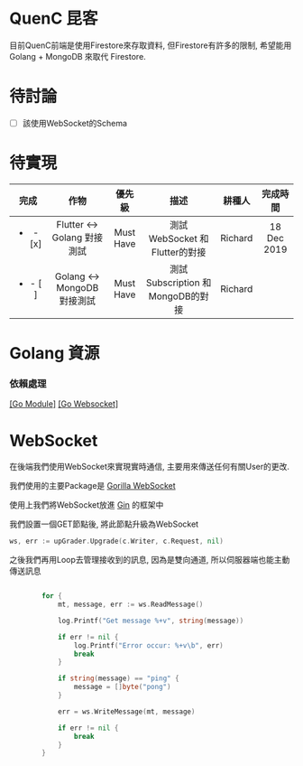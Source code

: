 # QuenC 昆客

目前QuenC前端是使用Firestore來存取資料, 但Firestore有許多的限制, 希望能用 Golang + MongoDB 來取代 Firestore.

# 待討論
- [ ] 該使用WebSocket的Schema


# 待實現

|完成|作物|優先級|描述|耕種人|完成時間|
|:---:|:---:|:---:|:---:|:---:|:---:|
|<ul><li>- [x] </li></ul>|Flutter <-> Golang 對接測試|Must Have| 測試WebSocket 和 Flutter的對接 | Richard | 18 Dec 2019 |
|<ul><li>- [ ] </li></ul>|Golang <-> MongoDB 對接測試|Must Have| 測試Subscription 和 MongoDB的對接 | Richard | |



# Golang 資源

### 依賴處理
[[Go Module]](https://openhome.cc/Gossip/Go/Module.html)
[[Go Websocket]](https://zhuanlan.zhihu.com/p/35167916)

# WebSocket
在後端我們使用WebSocket來實現實時通信, 主要用來傳送任何有關User的更改.

我們使用的主要Package是 [Gorilla WebSocket](https://github.com/gorilla/websocket)

使用上我們將WebSocket放進 [Gin](https://github.com/gin-gonic/gin) 的框架中

我們設置一個GET節點後, 將此節點升級為WebSocket

```go
ws, err := upGrader.Upgrade(c.Writer, c.Request, nil)
```

之後我們再用Loop去管理接收到的訊息, 因為是雙向通道, 所以伺服器端也能主動傳送訊息

```go

		for {
			mt, message, err := ws.ReadMessage()

			log.Printf("Get message %+v", string(message))

			if err != nil {
				log.Printf("Error occur: %+v\b", err)
				break
			}

			if string(message) == "ping" {
				message = []byte("pong")
			}

			err = ws.WriteMessage(mt, message)

			if err != nil {
				break
			}
		}
    
```
